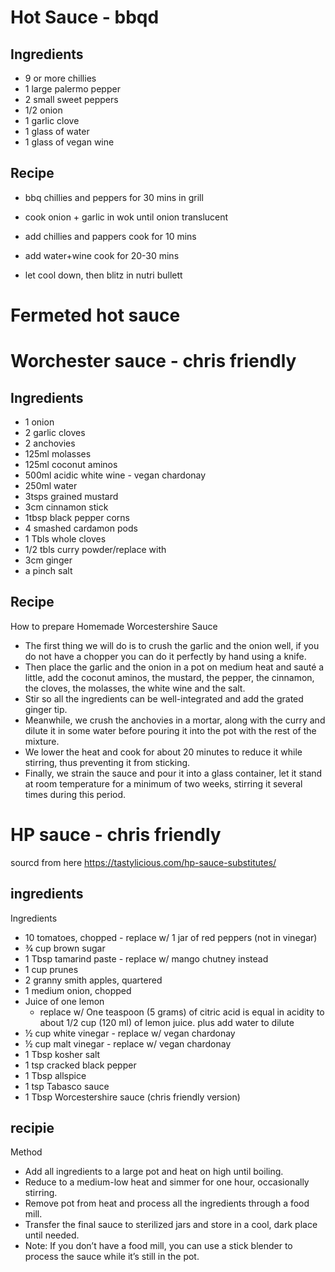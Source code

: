 # Hot Sauce - bbqd
## Ingredients
- 9 or more chillies
- 1 large palermo pepper
- 2 small sweet peppers
- 1/2 onion
- 1 garlic clove
- 1 glass of water
- 1 glass of vegan wine

## Recipe
- bbq chillies and peppers for 30 mins in grill
- cook onion + garlic in wok until onion translucent
- add chillies and pappers cook for 10 mins
- add water+wine cook for 20-30 mins

- let cool down, then blitz in nutri bullett

# Fermeted hot sauce



# Worchester sauce - chris friendly
## Ingredients
- 1 			onion
- 2			garlic cloves
- 2 			anchovies
- 125ml 		molasses
- 125ml 		coconut aminos
- 500ml		acidic white wine - vegan chardonay
- 250ml 		water
- 3tsps		grained mustard
- 3cm			cinnamon stick
- 1tbsp		black pepper corns
- 4			smashed cardamon pods
- 1 Tbls		whole cloves
- 1/2 tbls	curry powder/replace with 
- 3cm 		ginger
- a pinch		salt

## Recipe
How to prepare Homemade Worcestershire Sauce
- The first thing we will do is to crush the garlic and the onion well, if you do not have a chopper you can do it perfectly by hand using a knife.
- Then place the garlic and the onion in a pot on medium heat and sauté a little, add the coconut aminos, the mustard, the pepper, the cinnamon, the cloves, the molasses, the white wine and the salt.
- Stir so all the ingredients can be well-integrated and add the grated ginger tip.
- Meanwhile, we crush the anchovies in a mortar, along with the curry and dilute it in some water before pouring it into the pot with the rest of the mixture.
- We lower the heat and cook for about 20 minutes to reduce it while stirring, thus preventing it from sticking.
- Finally, we strain the sauce and pour it into a glass container, let it stand at room temperature for a minimum of two weeks, stirring it several times during this period.


# HP sauce - chris friendly
sourcd from here
https://tastylicious.com/hp-sauce-substitutes/
## ingredients
Ingredients
- 10 tomatoes, chopped - replace w/ 1 jar of red peppers (not in vinegar)
- ¾ cup brown sugar
- 1 Tbsp tamarind paste - replace w/ mango chutney instead
- 1 cup prunes
- 2 granny smith apples, quartered
- 1 medium onion, chopped
- Juice of one lemon
  - replace w/ One teaspoon (5 grams) of citric acid is equal in acidity to about 1/2 cup (120 ml) of lemon juice. plus add water to dilute 
- ½ cup white vinegar - replace w/ vegan chardonay
- ½ cup malt vinegar - replace w/ vegan chardonay
- 1 Tbsp kosher salt
- 1 tsp cracked black pepper
- 1 Tbsp allspice
- 1 tsp Tabasco sauce
- 1 Tbsp Worcestershire sauce (chris friendly version)


## recipie

Method
- Add all ingredients to a large pot and heat on high until boiling.
- Reduce to a medium-low heat and simmer for one hour, occasionally stirring.
- Remove pot from heat and process all the ingredients through a food mill.
- Transfer the final sauce to sterilized jars and store in a cool, dark place until needed.
- Note: If you don’t have a food mill, you can use a stick blender to process the sauce while it’s still in the pot. 
